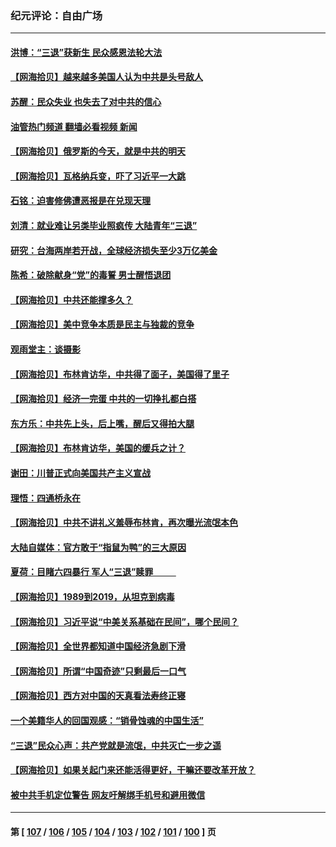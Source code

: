 ### 纪元评论：自由广场
---
#### [洪博：“三退”获新生 民众感恩法轮大法](../../pages/nsc993/n14024094.md?07010330) 
#### [【网海拾贝】越来越多美国人认为中共是头号敌人](../../pages/nsc993/n14024091.md?07010330) 
#### [苏醒：民众失业 也失去了对中共的信心](../../pages/nsc993/n14024060.md?07010330) 
#### [油管热门频道 翻墙必看视频 新闻](ok?07010330)
#### [【网海拾贝】俄罗斯的今天，就是中共的明天](../../pages/nsc993/n14023393.md?07010330) 
#### [【网海拾贝】瓦格纳兵变，吓了习近平一大跳](../../pages/nsc993/n14023012.md?07010330) 
#### [石铭：迫害修佛遭恶报是在兑现天理](../../pages/nsc993/n14022866.md?07010330) 
#### [刘清：就业难让另类毕业照疯传 大陆青年“三退”](../../pages/nsc993/n14022841.md?07010330) 
#### [研究：台海两岸若开战，全球经济损失至少3万亿美金](../../pages/nsc993/n14022824.md?07010330) 
#### [陈希：破除献身“党”的毒誓 男士醒悟退团](../../pages/nsc993/n14022289.md?07010330) 
#### [【网海拾贝】中共还能撑多久？](../../pages/nsc993/n14022287.md?07010330) 
#### [【网海拾贝】美中竞争本质是民主与独裁的竞争](../../pages/nsc993/n14022006.md?07010330) 
#### [观雨堂主：谈摄影](../../pages/nsc993/n14021981.md?07010330) 
#### [【网海拾贝】布林肯访华，中共得了面子，美国得了里子](../../pages/nsc993/n14021440.md?07010330) 
#### [【网海拾贝】经济一完蛋 中共的一切挣扎都白搭](../../pages/nsc993/n14021000.md?07010330) 
#### [东方乐：中共先上头，后上嘴，醒后又得拍大腿](../../pages/nsc993/n14021021.md?07010330) 
#### [【网海拾贝】布林肯访华，美国的缓兵之计？](../../pages/nsc993/n14020214.md?07010330) 
#### [谢田：川普正式向美国共产主义宣战](../../pages/nsc993/n14019485.md?07010330) 
#### [理悟：四通桥永在](../../pages/nsc993/n14019481.md?07010330) 
#### [【网海拾贝】中共不讲礼义羞辱布林肯，再次曝光流氓本色](../../pages/nsc993/n14019447.md?07010330) 
#### [大陆自媒体：官方敢于“指鼠为鸭”的三大原因](../../pages/nsc993/n14019433.md?07010330) 
#### [夏荷：目睹六四暴行 军人“三退”赎罪           ](../../pages/nsc993/n14018793.md?07010330) 
#### [【网海拾贝】1989到2019，从坦克到病毒](../../pages/nsc993/n14018767.md?07010330) 
#### [【网海拾贝】习近平说“中美关系基础在民间”，哪个民间？](../../pages/nsc993/n14018200.md?07010330) 
#### [【网海拾贝】全世界都知道中国经济急剧下滑](../../pages/nsc993/n14017985.md?07010330) 
#### [【网海拾贝】所谓“中国奇迹”只剩最后一口气](../../pages/nsc993/n14017268.md?07010330) 
#### [【网海拾贝】西方对中国的天真看法寿终正寝](../../pages/nsc993/n14016640.md?07010330) 
#### [一个美籍华人的回国观感：“销骨蚀魂的中国生活”](../../pages/nsc993/n14016665.md?07010330) 
#### [“三退”民众心声：共产党就是流氓，中共灭亡一步之遥](../../pages/nsc993/n14015858.md?07010330) 
#### [【网海拾贝】如果关起门来还能活得更好，干嘛还要改革开放？](../../pages/nsc993/n14015832.md?07010330) 
#### [被中共手机定位警告 网友吁解绑手机号和避用微信](../../pages/nsc993/n14015492.md?07010330) 

---
#### 第 [ [107](./107.md?07010330) / [106](./106.md?07010330) / [105](./105.md?07010330) / [104](./104.md?07010330) / [103](./103.md?07010330) / [102](./102.md?07010330) / [101](./101.md?07010330) / [100](./100.md?07010330) ] 页
